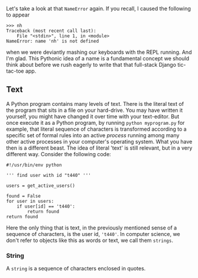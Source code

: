Let's take a look at that `NameError` again. If you recall, I caused the following to appear 

    >>> nh
    Traceback (most recent call last):
        File "<stdin>", line 1, in <module>
    NameError: name 'nh' is not defined


when we were deviantly mashing our keyboards with the REPL running. And I'm glad. This Pythonic idea of a name is a fundamental concept we should think about before we rush eagerly to write that that full-stack Django tic-tac-toe app.

## Text

A Python program contains many levels of text. There is the literal text of the program that sits in a file on your hard-drive.  You may have written it yourself, you might have changed it over time with your text-editor. But once execute it as a Python program, by running `python myprogram.py` for example, that literal sequence of characters is transformed according to a specific set of formal rules into an active *process* running among many other active processes in your computer's operating system. What you have then is a different beast. The idea of literal 'text' is still relevant, but in a very different way. Consider the following code: 

    #!/usr/bin/env python

    ''' find user with id "t440" '''  

    users = get_active_users()

    found = False
    for user in users:
        if user[id] == 't440':
            return found
    return found

Here the only thing that is text, in the previously mentioned sense of a sequence of characters, is the user id, `'t440'`.  In computer science, we don't refer to objects like this as words or text, we call them `strings`. 

### String

A `string` is a sequence of characters enclosed in quotes.

